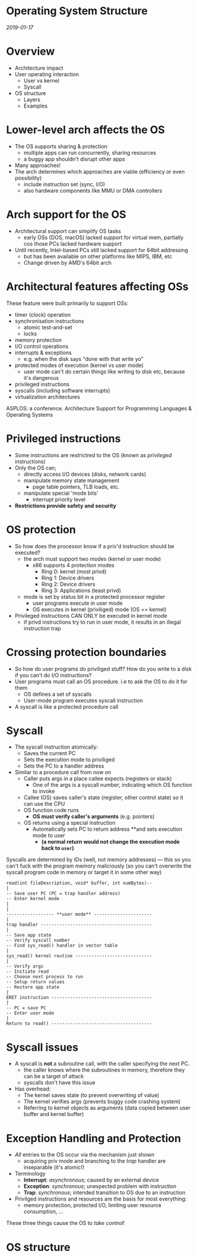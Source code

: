 # Operating System Structure
_2019-01-17_

# Overview

- Architecture impact
- User operating interaction
  - User vs kernel
  - Syscall
- OS structure
  - Layers
  - Examples

# Lower-level arch affects the OS

- The OS supports sharing & protection
  - multiple apps can run concurrently, sharing resources
  - a buggy app shouldn't disrupt other apps
- Many approaches!
- The arch determines which approaches are viable (efficiency or even possibility)
  - include instruction set (sync, I/O)
  - also hardware components like MMU or DMA controllers

# Arch support for the OS
- Architectural support can simplify OS tasks
  - early OSs (DOS, macOS) lacked support for virtual mem, partially cos those PCs lacked hardware support
- Until recently, Intel-based PCs still lacked support for 64bit addressing
  - but has been available on other platforms like MIPS, IBM, etc
  - Change driven by AMD's 64bit arch

# Architectural features affecting OSs

These feature were built primarily to support OSs:
  - timer (clock) operation
  - synchronisation instructions
    - atomic test-and-set
    - locks
  - memory protection
  - I/O control operations
  - interrupts & exceptions
    - e.g. when the disk says "done with that write yo"
  - protected modes of execution (kernel vs user mode)
    - user mode can't do certain things like writing to disk etc, because it's dangerous
  - privileged instructions
  - syscalls (including software interrupts)
  - virtualization architectures

ASPLOS: a conference. Architecture Support for Programming Languages & Operating Systems

# Privileged instructions

- Some instructions are restrictred to the OS (known as _privileged_ instructions)
- Only the OS can;
  - directly access I/O devices (disks, network cards)
  - manipulate memory state management
    - page table pointers, TLB loads, etc.
  - manipulate special 'mode bits'
    - interrupt priority level
- **Restrictions provide safety and security** 

# OS protection

- So how does the processor know if a priv'd instruction should be executed?
  - the arch must support two modes (kernel or user mode)
    - x86 supports 4 protection modes
      - Ring 0: kernel (most privd)
      - Ring 1: Device drivers
      - Ring 2: Device drivers
      - Ring 3: Applications (least privd)
  - mode is set by status bit in a protected processor register
    - user programs execute in user mode
    - OS executes in kernel (priviliged) mode (OS == kernel)
- Privileged instructions CAN ONLY be executed in kernel mode
  - if privd instructions try to run in user mode, it results in an illegal instruction trap

# Crossing protection boundaries

- So how do user programs do priviliged stuff? How do you write to a disk if you can't do I/O instructions?
- User programs must call an OS procedure. i.e to ask the OS to do it for them
  - OS defines a set of syscalls
  - User-mode program executes syscall instruction
- A syscall is like a protected procedure call

# Syscall

- The syscall instruction atomically:
  - Saves the current PC
  - Sets the execution mode to priviliged
  - Sets the PC to a handler address
- Similar to a procedure call from now on
  - Caller puts args in a place callee expects (registers or stack)
    - One of the args is a syscall number, indicating which OS function to invoke
  - Callee (OS) saves caller's state (register, other control state) so it can use the CPU
  - OS function code runs
    - **OS must verify caller's arguments** (e.g. pointers)
  - OS returns using a special instruction
    - Automatically sets PC to return address **and sets execution mode to user
      - **(a normal return would not change the execution mode back to `user`)**

Syscalls are determined by IDs (well, not memory addresses) — this so you can't fuck with the program memory maliciously
(so you can't overwrite the syscall program code in memory or target it in some other way)

```
read(int fileDescription, void* buffer, int numBytes)--
|
-- Save user PC (PC = trap handler address)
-- Enter kernel mode
|
|
------------------ **user mode** ----------------------
|
trap handler ------------------------------------------
|
-- Save app state
-- Verify syscall number
-- Find sys_read() handler in vector table
|
sys_read() kernel routine -----------------------------
|
-- Verify args
-- Initiate read
-- Choose next process to run
-- Setup return values
-- Restore app state
|
ERET instruction --------------------------------------
|
-- PC = save PC
-- Enter user mode
|
Return to read() --------------------------------------
```

# Syscall issues

- A syscall is **not** a subroutine call, with the caller specifying the next PC.
  - the caller knows where the subroutines in memory, therefore they can be a target of attack
  - syscalls don't have this issue
- Has overhead:
  - The kernel saves state (to prevent overwriting of value)
  - The kernel verifies args (prevents buggy code crashing system)
  - Referring to kernel objects as arguments (data copied between user buffer and kernel buffer)

# Exception Handling and Protection

- _All_ entries to the OS occur via the mechanism just shown
  - acquiring priv mode and branching to the _trap_ handler are inseparable (it's atomic!)
- Terminology
  - **Interrupt**: _asynchronous_; caused by an external device
  - **Exception**: _synchronous_; unexpected problem with instruction
  - **Trap**: _synchronous_; intended transition to OS due to an instruction
- Privilged instructions and resources are the basis for most everything:
  - memory protection, protected I/O, limiting user resource consumption, ...

These three things cause the OS to _take control_!

# OS structure
